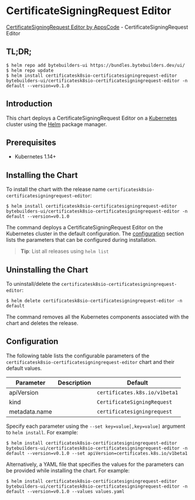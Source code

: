 # CertificateSigningRequest Editor

[CertificateSigningRequest Editor by AppsCode](https://byte.builders) - CertificateSigningRequest Editor

## TL;DR;

```console
$ helm repo add bytebuilders-ui https://bundles.bytebuilders.dev/ui/
$ helm repo update
$ helm install certificatesk8sio-certificatesigningrequest-editor bytebuilders-ui/certificatesk8sio-certificatesigningrequest-editor -n default --version=v0.1.0
```

## Introduction

This chart deploys a CertificateSigningRequest Editor on a [Kubernetes](http://kubernetes.io) cluster using the [Helm](https://helm.sh) package manager.

## Prerequisites

- Kubernetes 1.14+

## Installing the Chart

To install the chart with the release name `certificatesk8sio-certificatesigningrequest-editor`:

```console
$ helm install certificatesk8sio-certificatesigningrequest-editor bytebuilders-ui/certificatesk8sio-certificatesigningrequest-editor -n default --version=v0.1.0
```

The command deploys a CertificateSigningRequest Editor on the Kubernetes cluster in the default configuration. The [configuration](#configuration) section lists the parameters that can be configured during installation.

> **Tip**: List all releases using `helm list`

## Uninstalling the Chart

To uninstall/delete the `certificatesk8sio-certificatesigningrequest-editor`:

```console
$ helm delete certificatesk8sio-certificatesigningrequest-editor -n default
```

The command removes all the Kubernetes components associated with the chart and deletes the release.

## Configuration

The following table lists the configurable parameters of the `certificatesk8sio-certificatesigningrequest-editor` chart and their default values.

|   Parameter   | Description |            Default            |
|---------------|-------------|-------------------------------|
| apiVersion    |             | `certificates.k8s.io/v1beta1` |
| kind          |             | `CertificateSigningRequest`   |
| metadata.name |             | `certificatesigningrequest`   |


Specify each parameter using the `--set key=value[,key=value]` argument to `helm install`. For example:

```console
$ helm install certificatesk8sio-certificatesigningrequest-editor bytebuilders-ui/certificatesk8sio-certificatesigningrequest-editor -n default --version=v0.1.0 --set apiVersion=certificates.k8s.io/v1beta1
```

Alternatively, a YAML file that specifies the values for the parameters can be provided while
installing the chart. For example:

```console
$ helm install certificatesk8sio-certificatesigningrequest-editor bytebuilders-ui/certificatesk8sio-certificatesigningrequest-editor -n default --version=v0.1.0 --values values.yaml
```
